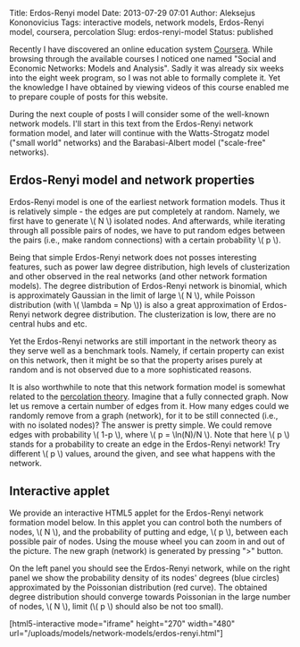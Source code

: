 Title: Erdos-Renyi model
Date: 2013-07-29 07:01
Author: Aleksejus Kononovicius
Tags: interactive models, network models, Erdos-Renyi model, coursera, percolation
Slug: erdos-renyi-model
Status: published

Recently I have discovered an online
education system [Coursera](https://www.coursera.org/). While browsing
through the available courses I noticed one named "Social and Economic
Networks: Models and Analysis". Sadly it was already six weeks into the
eight week program, so I was not able to formally complete it. Yet the
knowledge I have obtained by viewing videos of this course enabled me to
prepare couple of posts for this website.

During the next couple of posts I will consider some of the well-known
network models. I'll start in this text from the Erdos-Renyi network
formation model, and later will continue with the Watts-Strogatz model
("small world" networks) and the Barabasi-Albert model ("scale-free"
networks).<!--more-->

Erdos-Renyi model and network properties
----------------------------------------

Erdos-Renyi model is one of the earliest network formation models. Thus
it is relatively simple - the edges are put completely at random.
Namely, we first have to generate \\\(  N \\\) isolated nodes. And
afterwards, while iterating through all possible pairs of nodes, we have
to put random edges between the pairs (i.e., make random connections)
with a certain probability \\\( p \\\).

Being that simple Erdos-Renyi network does not posses interesting
features, such as power law degree distribution, high levels of
clusterization and other observed in the real networks (and other
network formation models). The degree distribution of Erdos-Renyi
network is binomial, which is approximately Gaussian in the limit of
large \\\(  N \\\), while Poisson distribution (with \\\(  \lambda = Np \\\)) is also a great approximation of Erdos-Renyi network degree
distribution. The clusterization is low, there are no central hubs and
etc.

Yet the Erdos-Renyi networks are still important in the network theory
as they serve well as a benchmark tools. Namely, if certain property can
exist on this network, then it might be so that the property arises
purely at random and is not observed due to a more sophisticated
reasons.

It is also worthwhile to note that this network formation model is
somewhat related to the [percolation theory](/tag/percolation/). Imagine that a fully
connected graph. Now let us remove a certain number of edges from it.
How many edges could we randomly remove from a graph (network), for it
to be still connected (i.e., with no isolated nodes)? The answer is
pretty simple. We could remove edges with probability \\\(  1-p \\\),
where \\\(  p = \ln(N)/N \\\). Note that here \\\(  p \\\) stands for a
probability to create an edge in the Erdos-Renyi network! Try different
\\\(  p \\\) values, around the given, and see what happens with the
network.

Interactive applet
------------------

We provide an interactive HTML5 applet for the Erdos-Renyi network
formation model below. In this applet you can control both the numbers
of nodes, \\\(  N \\\), and the probability of putting and edge, \\\( p \\\), between each possible pair of nodes. Using the mouse wheel you can
zoom in and out of the picture. The new graph (network) is generated by
pressing "&gt;" button.

On the left panel you should see the Erdos-Renyi network, while on the
right panel we show the probability density of its nodes' degrees (blue
circles) approximated by the Poissonian distribution (red curve). The
obtained degree distribution should converge towards Poissonian in the
large number of nodes, \\\(  N \\\), limit (\\\(  p \\\) should also be
not too small).

[html5-interactive mode="iframe" height="270" width="480"
url="/uploads/models/network-models/erdos-renyi.html"]

